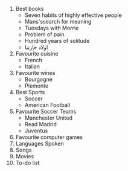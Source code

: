 1. Best books
   - Seven habits of highly effective people
   - Mans'ssearch for meaning
   - Tuesdays with Morrie
   - Problem of pain
   - Hundred years of solitude
   - اولاد حارتنا
2. Favourite cuisine
   - French
   - Italian
3. Favourite wines
   - Bourgogne
   - Piemonte
4. Best Sports
   - Soccer
   - American Football
5. Favourite Soccer Teams
   - Manchester United
   - Read Madrid
   - Juventus
6. Favourite computer games
7. Languages Spoken
8. Songs
9. Movies
10. To-do list
